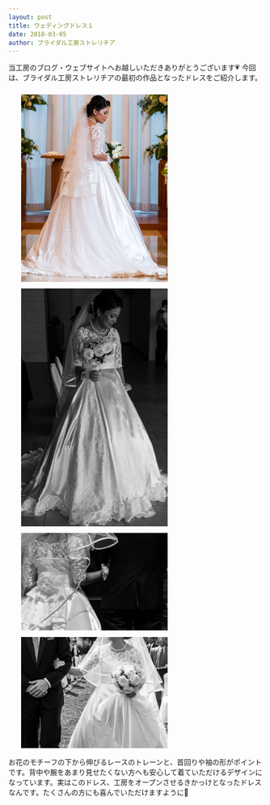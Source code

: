 ```yaml
---
layout: post
title: ウェディングドレス１
date: 2018-03-05
author: ブライダル工房ストレリチア
---
```


当工房のブログ・ウェブサイトへお越しいただきありがとうございます💗
今回は、ブライダル工房ストレリチアの最初の作品となったドレスをご紹介します。

<img src="/img/blog/20180305/01.jpg" style="width:290px;padding:10px 0 0 25px;" />
<img src="/img/blog/20180305/02.jpg" style="width:290px;padding:10px 0 0 25px;" />

<img src="/img/blog/20180305/03.jpg" style="width:290px;padding:10px 0 0 25px;" />
<img src="/img/blog/20180305/04.jpg" style="width:290px;padding:10px 0 0 25px;" />

お花のモチーフの下から伸びるレースのトレーンと、首回りや袖の形がポイントです。背中や腕をあまり見せたくない方へも安心して着ていただけるデザインになっています。実はこのドレス、工房をオープンさせるきかっけとなったドレスなんです。たくさんの方にも喜んでいただけますように💐
